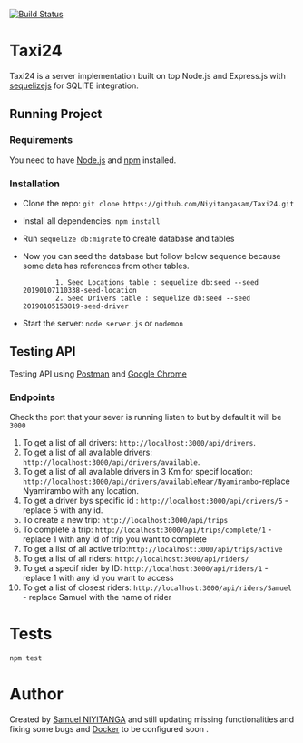 
[![Build Status](https://https://travis-ci.org/Niyitangasam/Taxi24.svg?branch=master)](https://travis-ci.org/Niyitangasam/Taxi24)
	
# Taxi24



Taxi24 is a server implementation built on top Node.js and Express.js with [sequelizejs](http://docs.sequelizejs.com/) for SQLITE integration. 


## Running Project

### Requirements


You need to have [Node.js](https://nodejs.org/en/) and [npm](https://www.npmjs.com/) installed.


### Installation

* Clone the repo: `git clone https://github.com/Niyitangasam/Taxi24.git`

* Install all dependencies: `npm install`

* Run `sequelize db:migrate` to create database and tables

* Now you can seed the database but follow below sequence because some data has references from other tables.
         
              1. Seed Locations table : sequelize db:seed --seed 20190107110338-seed-location
              2. Seed Drivers table : sequelize db:seed --seed 20190105153819-seed-driver
 
* Start the server: `node server.js` or `nodemon`


## Testing API

Testing API using [Postman](https://www.getpostman.com) and [Google Chrome](https://www.google.com/chrome/)

### Endpoints

Check the port that your sever is running  listen to but by default it will be `3000`
 1. To get a list of all drivers: `http://localhost:3000/api/drivers`.
 2. To get a list of all available drivers: `http://localhost:3000/api/drivers/available`.
 3. To get a list of all available drivers in 3 Km for specif location: `http://localhost:3000/api/drivers/availableNear/Nyamirambo`-replace Nyamirambo with any location.
 4. To get a driver bys specific id : `http://localhost:3000/api/drivers/5` - replace 5 with any id.
 5. To create a new trip: `http://localhost:3000/api/trips`
 6. To complete a trip: `http://localhost:3000/api/trips/complete/1` - replace 1 with any id of trip you want to complete
 7. To get a list of all active trip:`http://localhost:3000/api/trips/active`
 8. To get a list of all riders: `http://localhost:3000/api/riders/`
 9. To get a specif rider by ID: `http://localhost:3000/api/riders/1` - replace 1 with any id you want to access
 10. To get a list of closest riders: `http://localhost:3000/api/riders/Samuel` - replace Samuel with the name of rider
    
# Tests

`npm test`

# Author 

Created  by [Samuel NIYITANGA](https://github.com/Niyitangasam/) and still updating missing functionalities and fixing some bugs and [Docker](https://www.docker.com/community-edition) to be configured soon .
